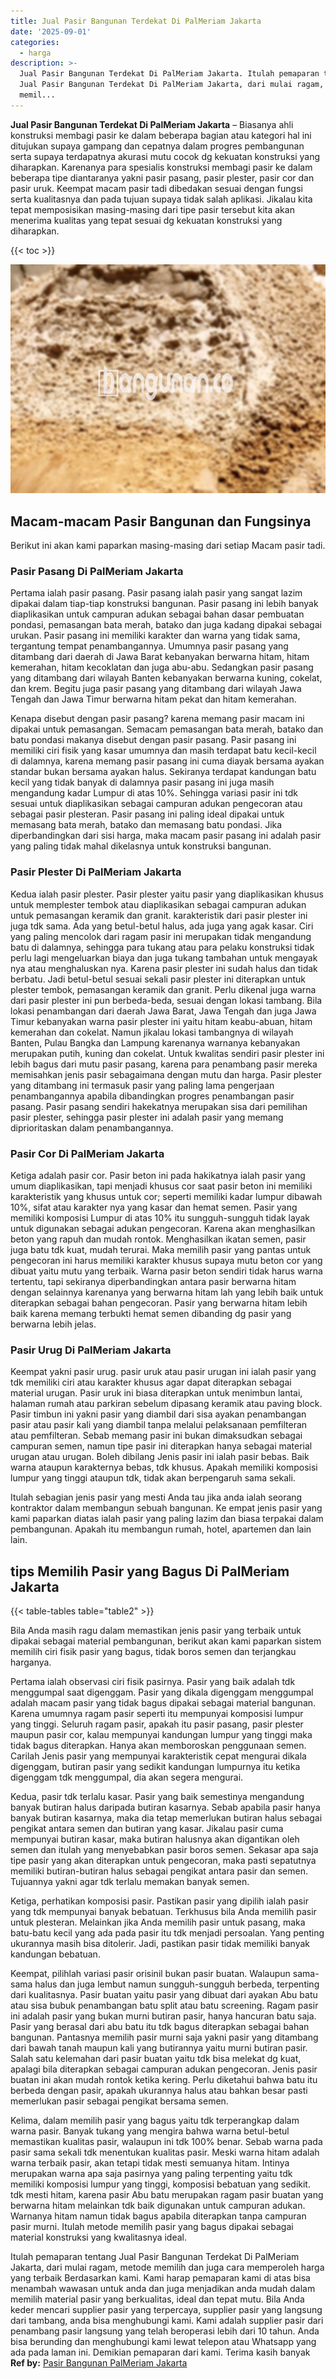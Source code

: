 ```yaml
---
title: Jual Pasir Bangunan Terdekat Di PalMeriam Jakarta
date: '2025-09-01'
categories:
  - harga
description: >-
  Jual Pasir Bangunan Terdekat Di PalMeriam Jakarta. Itulah pemaparan tentang
  Jual Pasir Bangunan Terdekat Di PalMeriam Jakarta, dari mulai ragam, metode
  memil...
---
```


**Jual Pasir Bangunan Terdekat Di PalMeriam Jakarta** – Biasanya ahli konstruksi membagi pasir ke dalam beberapa bagian atau kategori hal ini ditujukan supaya gampang dan cepatnya dalam progres pembangunan serta supaya terdapatnya akurasi mutu cocok dg kekuatan konstruksi yang diharapkan. Karenanya para spesialis konstruksi membagi pasir ke dalam beberapa tipe diantaranya yakni pasir pasang, pasir plester, pasir cor dan pasir uruk. Keempat macam pasir tadi dibedakan sesuai dengan fungsi serta kualitasnya dan pada tujuan supaya tidak salah aplikasi. Jikalau kita tepat memposisikan masing-masing dari tipe pasir tersebut kita akan menerima kualitas yang tepat sesuai dg kekuatan konstruksi yang diharapkan.

{{< toc >}}

![Jual Pasir Bangunan Terdekat Di PalMeriam Jakarta](/images/jual-pasir-bangunan-41.png)

## Macam-macam Pasir Bangunan dan Fungsinya

Berikut ini akan kami paparkan masing-masing dari setiap Macam pasir tadi.

### Pasir Pasang Di PalMeriam Jakarta

Pertama ialah pasir pasang. Pasir pasang ialah pasir yang sangat lazim dipakai dalam tiap-tiap konstruksi bangunan. Pasir pasang ini lebih banyak diaplikasikan untuk campuran adukan sebagai bahan dasar pembuatan pondasi, pemasangan bata merah, batako dan juga kadang dipakai sebagai urukan. Pasir pasang ini memiliki karakter dan warna yang tidak sama, tergantung tempat penambangannya. Umumnya pasir pasang yang ditambang dari daerah di Jawa Barat kebanyakan berwarna hitam, hitam kemerahan, hitam kecoklatan dan juga abu-abu. Sedangkan pasir pasang yang ditambang dari wilayah Banten kebanyakan berwarna kuning, cokelat, dan krem. Begitu juga pasir pasang yang ditambang dari wilayah Jawa Tengah dan Jawa Timur berwarna hitam pekat dan hitam kemerahan.

Kenapa disebut dengan pasir pasang? karena memang pasir macam ini dipakai untuk pemasangan. Semacam pemasangan bata merah, batako dan batu pondasi makanya disebut dengan pasir pasang. Pasir pasang ini memiliki ciri fisik yang kasar umumnya dan masih terdapat batu kecil-kecil di dalamnya, karena memang pasir pasang ini cuma diayak bersama ayakan standar bukan bersama ayakan halus. Sekiranya terdapat kandungan batu kecil yang tidak banyak di dalamnya pasir pasang ini juga masih mengandung kadar Lumpur di atas 10%. Sehingga variasi pasir ini tdk sesuai untuk diaplikasikan sebagai campuran adukan pengecoran atau sebagai pasir plesteran. Pasir pasang ini paling ideal dipakai untuk memasang bata merah, batako dan memasang batu pondasi. Jika diperbandingkan dari sisi harga, maka macam pasir pasang ini adalah pasir yang paling tidak mahal dikelasnya untuk konstruksi bangunan.

### Pasir Plester Di PalMeriam Jakarta

Kedua ialah pasir plester. Pasir plester yaitu pasir yang diaplikasikan khusus untuk memplester tembok atau diaplikasikan sebagai campuran adukan untuk pemasangan keramik dan granit. karakteristik dari pasir plester ini juga tdk sama. Ada yang betul-betul halus, ada juga yang agak kasar. Ciri yang paling mencolok dari ragam pasir ini merupakan tidak mengandung batu di dalamnya, sehingga para tukang atau para pelaku konstruksi tidak perlu lagi mengeluarkan biaya dan juga tukang tambahan untuk mengayak nya atau menghaluskan nya. Karena pasir plester ini sudah halus dan tidak berbatu. Jadi betul-betul sesuai sekali pasir plester ini diterapkan untuk plester tembok, pemasangan keramik dan granit. Perlu dikenal juga warna dari pasir plester ini pun berbeda-beda, sesuai dengan lokasi tambang. Bila lokasi penambangan dari daerah Jawa Barat, Jawa Tengah dan juga Jawa Timur kebanyakan warna pasir plester ini yaitu hitam keabu-abuan, hitam kemerahan dan cokelat. Namun jikalau lokasi tambangnya di wilayah Banten, Pulau Bangka dan Lampung karenanya warnanya kebanyakan merupakan putih, kuning dan cokelat. Untuk kwalitas sendiri pasir plester ini lebih bagus dari mutu pasir pasang, karena para penambang pasir mereka memisahkan jenis pasir sebagaimana dengan mutu dan harga. Pasir plester yang ditambang ini termasuk pasir yang paling lama pengerjaan penambangannya apabila dibandingkan progres penambangan pasir pasang. Pasir pasang sendiri hakekatnya merupakan sisa dari pemilihan pasir plester, sehingga pasir plester ini adalah pasir yang memang diprioritaskan dalam penambangannya.

### Pasir Cor Di PalMeriam Jakarta

Ketiga adalah pasir cor. Pasir beton ini pada hakikatnya ialah pasir yang umum diaplikasikan, tapi menjadi khusus cor saat pasir beton ini memiliki karakteristik yang khusus untuk cor; seperti memiliki kadar lumpur dibawah 10%, sifat atau karakter nya yang kasar dan hemat semen. Pasir yang memiliki komposisi Lumpur di atas 10% itu sungguh-sungguh tidak layak untuk digunakan sebagai adukan pengecoran. Karena akan menghasilkan beton yang rapuh dan mudah rontok. Menghasilkan ikatan semen, pasir juga batu tdk kuat, mudah terurai. Maka memilih pasir yang pantas untuk pengecoran ini harus memiliki karakter khusus supaya mutu beton cor yang dibuat yaitu mutu yang terbaik. Warna pasir beton sendiri tidak harus warna tertentu, tapi sekiranya diperbandingkan antara pasir berwarna hitam dengan selainnya karenanya yang berwarna hitam lah yang lebih baik untuk diterapkan sebagai bahan pengecoran. Pasir yang berwarna hitam lebih baik karena memang terbukti hemat semen dibanding dg pasir yang berwarna lebih jelas.

### Pasir Urug Di PalMeriam Jakarta

Keempat yakni pasir urug. pasir uruk atau pasir urugan ini ialah pasir yang tdk memiliki ciri atau karakter khusus agar dapat diterapkan sebagai material urugan. Pasir uruk ini biasa diterapkan untuk menimbun lantai, halaman rumah atau parkiran sebelum dipasang keramik atau paving block. Pasir timbun ini yakni pasir yang diambil dari sisa ayakan penambangan pasir atau pasir kali yang diambil tanpa melalui pelaksanaan pemfilteran atau pemfilteran. Sebab memang pasir ini bukan dimaksudkan sebagai campuran semen, namun tipe pasir ini diterapkan hanya sebagai material urugan atau urugan. Boleh dibilang Jenis pasir ini ialah pasir bebas. Baik warna ataupun karakternya bebas, tdk khusus. Apakah memiliki komposisi lumpur yang tinggi ataupun tdk, tidak akan berpengaruh sama sekali.

Itulah sebagian jenis pasir yang mesti Anda tau jika anda ialah seorang kontraktor dalam membangun sebuah bangunan. Ke empat jenis pasir yang kami paparkan diatas ialah pasir yang paling lazim dan biasa terpakai dalam pembangunan. Apakah itu membangun rumah, hotel, apartemen dan lain lain.

## tips Memilih Pasir yang Bagus Di PalMeriam Jakarta

{{< table-tables table="table2" >}}

Bila Anda masih ragu dalam memastikan jenis pasir yang terbaik untuk dipakai sebagai material pembangunan, berikut akan kami paparkan sistem memilih ciri fisik pasir yang bagus, tidak boros semen dan terjangkau harganya.

Pertama ialah observasi ciri fisik pasirnya. Pasir yang baik adalah tdk menggumpal saat digenggam. Pasir yang dikala digenggam menggumpal adalah macam pasir yang tidak bagus dipakai sebagai material bangunan. Karena umumnya ragam pasir seperti itu mempunyai komposisi lumpur yang tinggi. Seluruh ragam pasir, apakah itu pasir pasang, pasir plester maupun pasir cor, kalau mempunyai kandungan lumpur yang tinggi maka tidak bagus diterapkan. Hanya akan memboroskan penggunaan semen. Carilah Jenis pasir yang mempunyai karakteristik cepat mengurai dikala digenggam, butiran pasir yang sedikit kandungan lumpurnya itu ketika digenggam tdk menggumpal, dia akan segera mengurai.

Kedua, pasir tdk terlalu kasar. Pasir yang baik semestinya mengandung banyak butiran halus daripada butiran kasarnya. Sebab apabila pasir hanya banyak butiran kasarnya, maka dia tetap memerlukan butiran halus sebagai pengikat antara semen dan butiran yang kasar. Jikalau pasir cuma mempunyai butiran kasar, maka butiran halusnya akan digantikan oleh semen dan itulah yang menyebabkan pasir boros semen. Sekasar apa saja tipe pasir yang akan diterapkan untuk pengecoran, maka pasti sepatutnya memiliki butiran-butiran halus sebagai pengikat antara pasir dan semen. Tujuannya yakni agar tdk terlalu memakan banyak semen.

Ketiga, perhatikan komposisi pasir. Pastikan pasir yang dipilih ialah pasir yang tdk mempunyai banyak bebatuan. Terkhusus bila Anda memilih pasir untuk plesteran. Melainkan jika Anda memilih pasir untuk pasang, maka batu-batu kecil yang ada pada pasir itu tdk menjadi persoalan. Yang penting ukurannya masih bisa ditolerir. Jadi, pastikan pasir tidak memiliki banyak kandungan bebatuan.

Keempat, pilihlah variasi pasir orisinil bukan pasir buatan. Walaupun sama-sama halus dan juga lembut namun sungguh-sungguh berbeda, terpenting dari kualitasnya. Pasir buatan yaitu pasir yang dibuat dari ayakan Abu batu atau sisa bubuk penambangan batu split atau batu screening. Ragam pasir ini adalah pasir yang bukan murni butiran pasir, hanya hancuran batu saja. Pasir yang berasal dari abu batu itu tdk bagus diterapkan sebagai bahan bangunan. Pantasnya memilih pasir murni saja yakni pasir yang ditambang dari bawah tanah maupun kali yang butirannya yaitu murni butiran pasir. Salah satu kelemahan dari pasir buatan yaitu tdk bisa melekat dg kuat, apalagi bila diterapkan sebagai campuran adukan pengecoran. Jenis pasir buatan ini akan mudah rontok ketika kering. Perlu diketahui bahwa batu itu berbeda dengan pasir, apakah ukurannya halus atau bahkan besar pasti memerlukan pasir sebagai pengikat bersama semen.

Kelima, dalam memilih pasir yang bagus yaitu tdk terperangkap dalam warna pasir. Banyak tukang yang mengira bahwa warna betul-betul memastikan kualitas pasir, walaupun ini tdk 100% benar. Sebab warna pada pasir sama sekali tdk menentukan kualitas pasir. Meski warna hitam adalah warna terbaik pasir, akan tetapi tidak mesti semuanya hitam. Intinya merupakan warna apa saja pasirnya yang paling terpenting yaitu tdk memiliki komposisi lumpur yang tinggi, komposisi bebatuan yang sedikit. tdk mesti hitam, karena pasir Abu batu merupakan ragam pasir buatan yang berwarna hitam melainkan tdk baik digunakan untuk campuran adukan. Warnanya hitam namun tidak bagus apabila diterapkan tanpa campuran pasir murni. Itulah metode memilih pasir yang bagus dipakai sebagai material konstruksi yang kwalitasnya ideal.

Itulah pemaparan tentang Jual Pasir Bangunan Terdekat Di PalMeriam Jakarta, dari mulai ragam, metode memilih dan juga cara memperoleh harga yang terbaik Berdasarkan kami. Kami harap pemaparan kami di atas bisa menambah wawasan untuk anda dan juga menjadikan anda mudah dalam memilih material pasir yang berkualitas, ideal dan tepat mutu. Bila Anda keder mencari supplier pasir yang terpercaya, supplier pasir yang langsung dari tambang, anda bisa menghubungi kami. Kami adalah supplier pasir dari penambang pasir langsung yang telah beroperasi lebih dari 10 tahun. Anda bisa berunding dan menghubungi kami lewat telepon atau Whatsapp yang ada pada laman ini. Demikian pemaparan dari kami. Terima kasih banyak
**Ref by:** [Pasir Bangunan PalMeriam Jakarta](https://id.wikipedia.org/wiki/Pasir)
